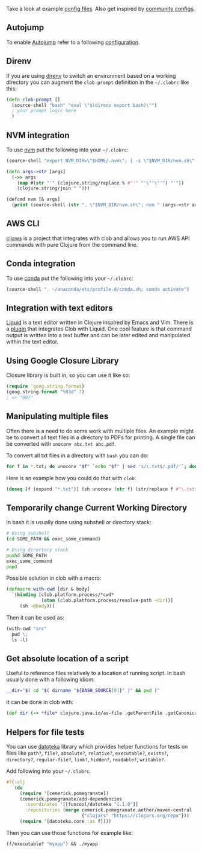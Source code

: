 
Take a look at example [config files](https://github.com/dundalek/dotfiles/tree/master/closh). Also get inspired by [community configs](https://github.com/search?q=in%3Apath+closh&type=Code).

## Autojump

To enable [Autojump](https://github.com/wting/autojump) refer to a following [configuration](https://github.com/dundalek/dotfiles/blob/master/closh/.closh_autojump.cljc).

## Direnv

If you are using [direnv](https://github.com/direnv/direnv) to switch an environment based on a working directory you can augment the `clob-prompt` definition in the `~/.clobrc` like this:

```clojure
(defn clob-prompt []
  (source-shell "bash" "eval \"$(direnv export bash)\"")
  ; your prompt logic here
  )
```

## NVM integration

To use [nvm](https://github.com/creationix/nvm) put the following into your `~/.clobrc`:
```clojure
(source-shell "export NVM_DIR=\"$HOME/.nvm\"; [ -s \"$NVM_DIR/nvm.sh\" ] && . \"$NVM_DIR/nvm.sh\"")

(defn args->str [args]
  (->> args
    (map #(str "'" (clojure.string/replace % #"'" "'\"'\"'") "'"))
    (clojure.string/join " ")))

(defcmd nvm [& args]
  (print (source-shell (str ". \"$NVM_DIR/nvm.sh\"; nvm " (args->str args)))))
```

## AWS CLI

[cljaws](https://github.com/timotheosh/cljaws) is a project that integrates with clob and allows you to run AWS API commands with pure Clojure from the command line.

## Conda integration

To use [conda](https://anaconda.org/) put the following into your `~/.clobrc`:

```clojure
(source-shell ". ~/anaconda/etc/profile.d/conda.sh; conda activate")
```

## Integration with text editors

[Liquid](https://github.com/mogenslund/liquid) is a text editor written in Clojure inspired by Emacs and Vim. There is a [plugin](https://github.com/mogenslund/closhapp) that integrates Clob with Liquid. One cool feature is that command output is written into a text buffer and can be later edited and manipulated within the text editor.

## Using Google Closure Library

Closure library is built in, so you can use it like so:

```clojure
(require 'goog.string.format)
(goog.string.format "%03d" 7)
; => "007"
```

## Manipulating multiple files

Often there is a need to do some work with multiple files. An example might be to convert all text files in a directory to PDFs for printing. A single file can be converted with `unoconv abc.txt abc.pdf`.

To convert all txt files in a directory with `bash` you can do:
```bash
for f in *.txt; do unoconv "$f" `echo "$f" | sed 's/\.txt$/.pdf/'`; done
```

Here is an example how you could do that with `clob`:
```clojure
(doseq [f (expand "*.txt")] (sh unoconv (str f) (str/replace f #"\.txt$" ".pdf")))
```

## Temporarily change Current Working Directory

In bash it is usually done using subshell or directory stack:
```bash
# Using subshell
(cd SOME_PATH && exec_some_command)

# Using directory stack
pushd SOME_PATH
exec_some_command
popd
```

Possible solution in clob with a macro:
```clojure
(defmacro with-cwd [dir & body]
  `(binding [clob.platform.process/*cwd*
             (atom (clob.platform.process/resolve-path ~dir))]
     (sh ~@body)))
```

Then it can be used as:
```clojure
(with-cwd "src"
  pwd \;
  ls -l)
```

## Get absolute location of a script

Useful to reference files relatively to a location of running script. In bash usually done with a following idiom:

```bash
__dir="$( cd "$( dirname "${BASH_SOURCE[0]}" )" && pwd )"
```

It can be done in clob with:

```clojure
(def dir (-> *file* clojure.java.io/as-file .getParentFile .getCanonicalPath))
```

## Helpers for file tests

You can use [datoteka](https://funcool.github.io/datoteka/latest/#reference) library which provides helper functions for tests on files like `path?`, `file?`, `absolute?`, `relative?`, `executable?`, `exists?`, `directory?`, `regular-file?`, `link?`, `hidden?`, `readable?`, `writable?`.

Add following into your `~/.clobrc`.
```clojure
#?(:clj
   (do
     (require '[cemerick.pomegranate])
     (cemerick.pomegranate/add-dependencies
       :coordinates '[[funcool/datoteka "1.1.0"]]
       :repositories (merge cemerick.pomegranate.aether/maven-central
                            {"clojars" "https://clojars.org/repo"}))
     (require '[datoteka.core :as f])))

```

Then you can use those functions for example like:
```clojure
(f/executable? "myapp") && ./myapp
```
